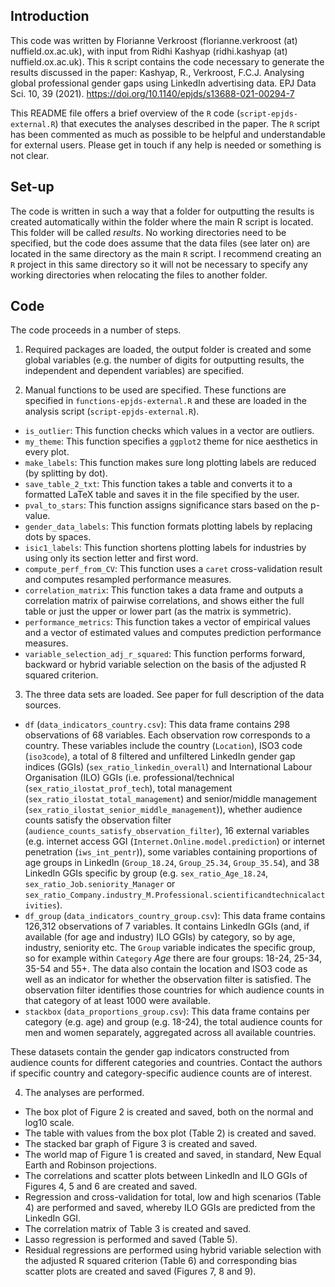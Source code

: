 Introduction
------------

This code was written by Florianne Verkroost (florianne.verkroost (at) nuffield.ox.ac.uk), with input from Ridhi Kashyap (ridhi.kashyap (at) nuffield.ox.ac.uk). This `R` script contains the code necessary to generate the results discussed in the paper: Kashyap, R., Verkroost, F.C.J. Analysing global professional gender gaps using LinkedIn advertising data. EPJ Data Sci. 10, 39 (2021). https://doi.org/10.1140/epjds/s13688-021-00294-7

This README file offers a brief overview of the `R` code (`script-epjds-external.R`) that executes the analyses described in the paper. The `R` script has been commented as much as possible to be helpful and understandable for external users. Please get in touch if any help is needed or something is not clear.

Set-up
------

The code is written in such a way that a folder for outputting the results is created automatically within the folder where the main R script is located. This folder will be called *results*. No working directories need to be specified, but the code does assume that the data files (see later on) are located in the same directory as the main `R` script. I recommend creating an `R` project in this same directory so it will not be necessary to specify any working directories when relocating the files to another folder.

Code
----

The code proceeds in a number of steps.

1) Required packages are loaded, the output folder is created and some global variables (e.g. the number of digits for outputting results, the independent and dependent variables) are specified.

2) Manual functions to be used are specified. These functions are specified in `functions-epjds-external.R` and these are loaded in the analysis script (`script-epjds-external.R`).

- `is_outlier`: This function checks which values in a vector are outliers.
- `my_theme`: This function specifies a `ggplot2` theme for nice aesthetics in every plot.
- `make_labels`: This function makes sure long plotting labels are reduced (by splitting by dot).
- `save_table_2_txt`: This function takes a table and converts it to a formatted LaTeX table and saves it in the file specified by the user.
- `pval_to_stars`: This function assigns significance stars based on the p-value.
- `gender_data_labels`: This function formats plotting labels by replacing dots by spaces.
- `isic1_labels`: This function shortens plotting labels for industries by using only its section letter and first word.
- `compute_perf_from_CV`: This function uses a `caret` cross-validation result and computes resampled performance measures.
- `correlation_matrix`: This function takes a data frame and outputs a correlation matrix of pairwise correlations, and shows either the full table or just the upper or lower part (as the matrix is symmetric).
- `performance_metrics`: This function takes a vector of empirical values and a vector of estimated values and computes prediction performance measures.
- `variable_selection_adj_r_squared`: This function performs forward, backward or hybrid variable selection on the basis of the adjusted R squared criterion.

3) The three data sets are loaded. See paper for full description of the data sources.

- `df` (`data_indicators_country.csv`): This data frame contains 298 observations of 68 variables. Each observation row corresponds to a country. These variables include the country (`Location`), ISO3 code (`iso3code`), a total of 8 filtered and unfiltered LinkedIn gender gap indices (GGIs) (`sex_ratio_linkedin_overall`) and International Labour Organisation (ILO) GGIs (i.e. professional/technical (`sex_ratio_ilostat_prof_tech`), total management (`sex_ratio_ilostat_total_management`) and senior/middle management (`sex_ratio_ilostat_senior_middle_management`)), whether audience counts satisfy the observation filter (`audience_counts_satisfy_observation_filter`), 16 external variables (e.g. internet access GGI (`Internet.Online.model.prediction`) or internet penetration (`iws_int_pentr`)), some variables containing proportions of age groups in LinkedIn (`Group_18.24`, `Group_25.34`, `Group_35.54`), and 38 LinkedIn GGIs specific by group (e.g. `sex_ratio_Age_18.24`, `sex_ratio_Job.seniority_Manager` or `sex_ratio_Company.industry_M.Professional.scientificandtechnicalactivities`).
- `df_group` (`data_indicators_country_group.csv`): This data frame contains 126,312 observations of 7 variables. It contains LinkedIn GGIs (and, if available (for age and industry) ILO GGIs) by category, so by age, industry, seniority etc. The `Group` variable indicates the specific group, so for example within `Category` *Age* there are four groups: 18-24, 25-34, 35-54 and 55+. The data also contain the location and ISO3 code as well as an indicator for whether the observation filter is satisfied. The observation filter identifies those countries for which audience counts in that category of at least 1000 were available.
- `stackbox` (`data_proportions_group.csv`): This data frame contains per category (e.g. age) and group (e.g. 18-24), the total audience counts for men and women separately, aggregated across all available countries.

These datasets contain the gender gap indicators constructed from audience counts for different categories and countries. Contact the authors if specific country and category-specific audience counts are of interest.

4) The analyses are performed.

- The box plot of Figure 2 is created and saved, both on the normal and log10 scale.
- The table with values from the box plot (Table 2) is created and saved.
- The stacked bar graph of Figure 3 is created and saved.
- The world map of Figure 1 is created and saved, in standard, New Equal Earth and Robinson projections.
- The correlations and scatter plots between LinkedIn and ILO GGIs of Figures 4, 5 and 6 are created and saved.
- Regression and cross-validation for total, low and high scenarios (Table 4) are performed and saved, whereby ILO GGIs are predicted from the LinkedIn GGI.
- The correlation matrix of Table 3 is created and saved.
- Lasso regression is performed and saved (Table 5).
- Residual regressions are performed using hybrid variable selection with the adjusted R squared criterion (Table 6) and corresponding bias scatter plots are created and saved (Figures 7, 8 and 9).
